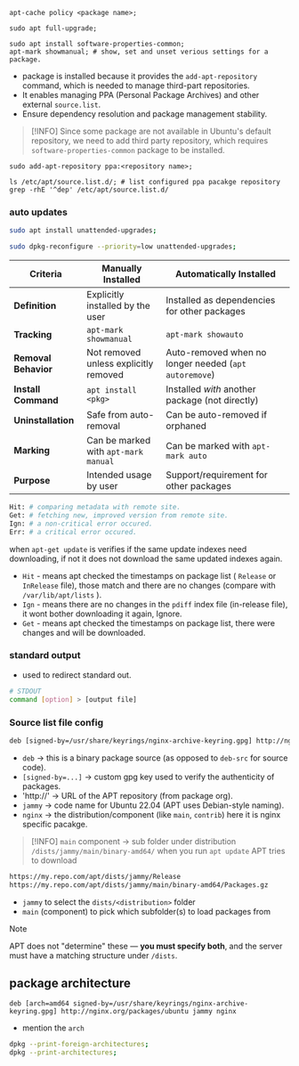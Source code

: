 ```shell
apt-cache policy <package name>;
```

```shell
sudo apt full-upgrade;

sudo apt install software-properties-common;
apt-mark showmanual; # show, set and unset verious settings for a package.
```
- package is installed because it provides the `add-apt-repository` command, which is needed to manage third-part repositories.
- It enables managing PPA (Personal Package Archives) and other external `source.list`.
- Ensure dependency resolution and package management stability.

> [!INFO] Since some package are not available in Ubuntu's default repository, we need to add third party repository, which requires `software-properties-common` package to be installed.

```shell
sudo add-apt-repository ppa:<repository name>;
```

```shell
ls /etc/apt/source.list.d/; # list configured ppa pacakge repository
grep -rhE '^dep' /etc/apt/source.list.d/
```

###  auto updates 
```bash
sudo apt install unattended-upgrades;

sudo dpkg-reconfigure --priority=low unattended-upgrades;
```

|Criteria|**Manually Installed**|**Automatically Installed**|
|---|---|---|
|**Definition**|Explicitly installed by the user|Installed as dependencies for other packages|
|**Tracking**|`apt-mark showmanual`|`apt-mark showauto`|
|**Removal Behavior**|Not removed unless explicitly removed|Auto-removed when no longer needed (`apt autoremove`)|
|**Install Command**|`apt install <pkg>`|Installed _with_ another package (not directly)|
|**Uninstallation**|Safe from auto-removal|Can be auto-removed if orphaned|
|**Marking**|Can be marked with `apt-mark manual`|Can be marked with `apt-mark auto`|
|**Purpose**|Intended usage by user|Support/requirement for other packages|

```bash
Hit: # comparing metadata with remote site.
Get: # fetching new, improved version from remote site.
Ign: # a non-critical error occured.
Err: # a critical error occured.
```

when `apt-get update` is verifies if the same update indexes need downloading, if not it does not download the same updated indexes again.

- `Hit` - means apt checked the timestamps on package list ( `Release` or `InRelease` file), those match and there are no changes (compare with `/var/lib/apt/lists` ).
- `Ign` - means there are no changes in the `pdiff` index file (in-release file), it wont bother downloading it again, Ignore.
- `Get` - means apt checked the timestamps on package list, there were changes and will be downloaded.
### standard output
- used to redirect standard out.

```bash
# STDOUT
command [option] > [output file]
```

### Source list file config
```txt
deb [signed-by=/usr/share/keyrings/nginx-archive-keyring.gpg] http://nginx.org/packages/debian jammy nginx
```
- `deb` -> this is a binary package source (as opposed to `deb-src` for source code).
- `[signed-by=...]` -> custom gpg key used to verify the authenticity of packages.
- 'http://' -> URL of the APT repository (from package org).
- `jammy` -> code name for Ubuntu 22.04 (APT uses Debian-style naming).
- `nginx` -> the distribution/component (like `main`, `contrib`)  here it is nginx specific pacakge.

> [!INFO]
> `main` component -> sub folder under distribution `/dists/jammy/main/binary-amd64/`
> when you run `apt update` APT tries to download
```bash
https://my.repo.com/apt/dists/jammy/Release
https://my.repo.com/apt/dists/jammy/main/binary-amd64/Packages.gz
```
- `jammy` to select the `dists/<distribution>` folder
- `main` (component) to pick which subfolder(s) to load packages from

> [!NOTE]
> APT does not "determine" these — **you must specify both**, and the server must have a matching structure under `/dists`. 


## package architecture
```text
deb [arch=amd64 signed-by=/usr/share/keyrings/nginx-archive-keyring.gpg] http://nginx.org/packages/ubuntu jammy nginx
```
- mention the `arch`

```bash
dpkg --print-foreign-architectures;
dpkg --print-architectures;
```
